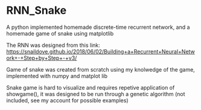 # RNN_Snake
A python implemented homemade discrete-time recurrent network, and a homemade game of snake using matplotlib

The RNN was designed from this link: https://snaildove.github.io/2018/06/02/Building+a+Recurrent+Neural+Network+-+Step+by+Step+-+v3/

Game of snake was created from scratch using my knolwedge of the game, implemented with numpy and matplot lib

Snake game is hard to visualize and requires repetive application of showgame(), it was designed to be run through a genetic algorithm (not included, see my account for possible examples)
